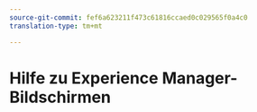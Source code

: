 ```yaml
---
source-git-commit: fef6a623211f473c61816ccaed0c029565f0a4c0
translation-type: tm+mt

---
```

# Hilfe zu Experience Manager-Bildschirmen

